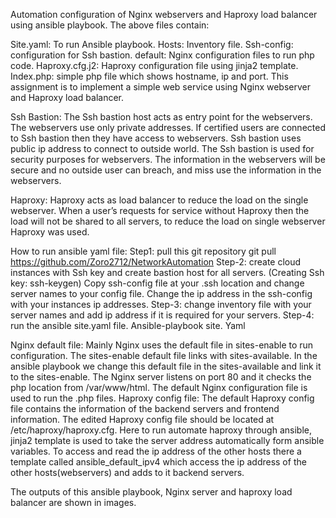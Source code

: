 Automation configuration of Nginx webservers and Haproxy load balancer using ansible playbook. The above files contain:

Site.yaml: To run Ansible playbook.
Hosts: Inventory file.
Ssh-config: configuration for Ssh bastion.
default: Nginx configuration files to run php code.
Haproxy.cfg.j2: Haproxy configuration file using jinja2 template.
Index.php: simple php file which shows hostname, ip and port.
This assignment is to implement a simple web service using Nginx webserver and Haproxy load balancer.

Ssh Bastion: The Ssh bastion host acts as entry point for the webservers. The webservers use only private addresses. If certified users are connected to Ssh bastion then they have access to webservers. Ssh bastion uses public ip address to connect to outside world. The Ssh bastion is used for security purposes for webservers. The information in the webservers will be secure and no outside user can breach, and miss use the information in the webservers.

Haproxy: Haproxy acts as load balancer to reduce the load on the single webserver. When a user’s requests for service without Haproxy then the load will not be shared to all servers, to reduce the load on single webserver Haproxy was used.

How to run ansible yaml file: Step1: pull this git repository git pull https://github.com/Zoro2712/NetworkAutomation Step-2: create cloud instances with Ssh key and create bastion host for all servers. (Creating Ssh key: ssh-keygen) Copy ssh-config file at your .ssh location and change server names to your config file. Change the ip address in the ssh-config with your instances ip addresses. Step-3: change inventory file with your server names and add ip address if it is required for your servers. Step-4: run the ansible site.yaml file. Ansible-playbook site. Yaml

Nginx default file: Mainly Nginx uses the default file in sites-enable to run configuration. The sites-enable default file links with sites-available. In the ansible playbook we change this default file in the sites-available and link it to the sites-enable. The Nginx server listens on port 80 and it checks the php location from /var/www/html. The default Nginx configuration file is used to run the .php files. Haproxy config file: The default Haproxy config file contains the information of the backend servers and frontend information. The edited Haproxy config file should be located at /etc/haproxy/haproxy.cfg.
Here to run automate haproxy through ansible, jinja2 template is used to take the server address automatically form ansible variables. To access and read the ip address of the other hosts there a template called ansible_default_ipv4 which access the ip address of the other hosts(webservers) and adds to it backend servers.

The outputs of this ansible playbook, Nginx server and haproxy load balancer are shown in images.
